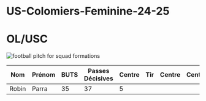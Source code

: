 # US-Colomiers-Feminine-24-25
<html lang="fr">
<head>
    <meta charset="UTF-8">
    <meta name="viewport" content="width=device-width, initial-scale=1.0">
</head>
<body>
    <h1>OL/USC</h1>
    <img src="https://cdn.ssref.net/req/1/images/fb/pitch.svg" alt="football pitch for squad formations">
<table id="stats-table">
        <thead>
            <tr>
                <th>Nom</th>
                <th>Prénom</th>
                <th>BUTS</th>
                <th>Passes Décisives</th>
                <th>Centre</th>
                <th>Tir</th>
                <th>Centre</th>
                <th>Centre</th>
                <th>Centre</th>
                <th>Centre</th>
                <th>Centre</th>
                <th>Centre</th>
            </tr>
        </thead>
        <tbody>
            <!-- Ajoutez les données des statistiques offensives ici -->
            <tr>
                <td>Robin</td>
                <td>Parra</td>
                <td>35</td>
                <td>37</td>
                <td>5</td>
            </tr>
            <!-- Autres joueuses -->
        </tbody>
    </table>


</body>
</html>
